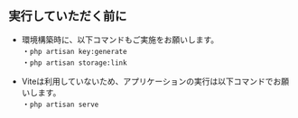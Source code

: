 ## 実行していただく前に

- 環境構築時に、以下コマンドもご実施をお願いします。  
・`php artisan key:generate`  
・`php artisan storage:link`

- Viteは利用していないため、アプリケーションの実行は以下コマンドでお願いします。  
・`php artisan serve`
